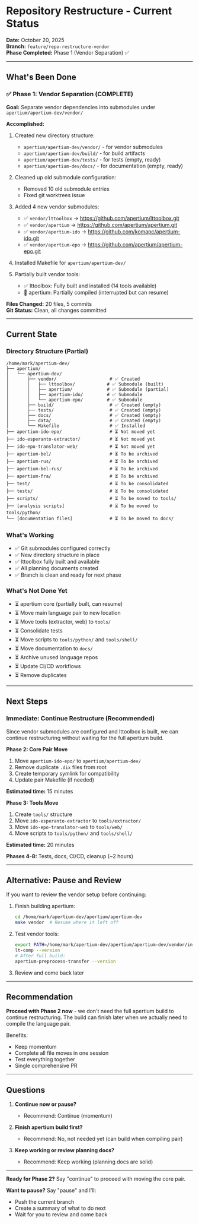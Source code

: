 # Repository Restructure - Current Status

**Date:** October 20, 2025  
**Branch:** `feature/repo-restructure-vendor`  
**Phase Completed:** Phase 1 (Vendor Separation) ✅

---

## What's Been Done

### ✅ Phase 1: Vendor Separation (COMPLETE)

**Goal:** Separate vendor dependencies into submodules under `apertium/apertium-dev/vendor/`

**Accomplished:**
1. Created new directory structure:
   - `apertium/apertium-dev/vendor/` - for vendor submodules
   - `apertium/apertium-dev/build/` - for build artifacts
   - `apertium/apertium-dev/tests/` - for tests (empty, ready)
   - `apertium/apertium-dev/docs/` - for documentation (empty, ready)

2. Cleaned up old submodule configuration:
   - Removed 10 old submodule entries
   - Fixed git worktrees issue

3. Added 4 new vendor submodules:
   - ✅ `vendor/lttoolbox` → https://github.com/apertium/lttoolbox.git
   - ✅ `vendor/apertium` → https://github.com/apertium/apertium.git
   - ✅ `vendor/apertium-ido` → https://github.com/komapc/apertium-ido.git
   - ✅ `vendor/apertium-epo` → https://github.com/apertium/apertium-epo.git

4. Installed Makefile for `apertium/apertium-dev/`

5. Partially built vendor tools:
   - ✅ lttoolbox: Fully built and installed (14 tools available)
   - 🔄 apertium: Partially compiled (interrupted but can resume)

**Files Changed:** 20 files, 5 commits  
**Git Status:** Clean, all changes committed

---

## Current State

### Directory Structure (Partial)
```
/home/mark/apertium-dev/
├── apertium/
│   └── apertium-dev/
│       ├── vendor/                    # ✅ Created
│       │   ├── lttoolbox/            # ✅ Submodule (built)
│       │   ├── apertium/             # ✅ Submodule (partial)
│       │   ├── apertium-ido/         # ✅ Submodule
│       │   └── apertium-epo/         # ✅ Submodule
│       ├── build/                     # ✅ Created (empty)
│       ├── tests/                     # ✅ Created (empty)
│       ├── docs/                      # ✅ Created (empty)
│       ├── data/                      # ✅ Created (empty)
│       └── Makefile                   # ✅ Installed
├── apertium-ido-epo/                  # ⏳ Not moved yet
├── ido-esperanto-extractor/           # ⏳ Not moved yet
├── ido-epo-translator-web/            # ⏳ Not moved yet
├── apertium-bel/                      # ⏳ To be archived
├── apertium-rus/                      # ⏳ To be archived
├── apertium-bel-rus/                  # ⏳ To be archived
├── apertium-fra/                      # ⏳ To be archived
├── test/                              # ⏳ To be consolidated
├── tests/                             # ⏳ To be consolidated
├── scripts/                           # ⏳ To be moved to tools/
├── [analysis scripts]                 # ⏳ To be moved to tools/python/
└── [documentation files]              # ⏳ To be moved to docs/
```

### What's Working
- ✅ Git submodules configured correctly
- ✅ New directory structure in place
- ✅ lttoolbox fully built and available
- ✅ All planning documents created
- ✅ Branch is clean and ready for next phase

### What's Not Done Yet
- ⏳ apertium core (partially built, can resume)
- ⏳ Move main language pair to new location
- ⏳ Move tools (extractor, web) to `tools/`
- ⏳ Consolidate tests
- ⏳ Move scripts to `tools/python/` and `tools/shell/`
- ⏳ Move documentation to `docs/`
- ⏳ Archive unused language repos
- ⏳ Update CI/CD workflows
- ⏳ Remove duplicates

---

## Next Steps

### Immediate: Continue Restructure (Recommended)

Since vendor submodules are configured and lttoolbox is built, we can continue restructuring without waiting for the full apertium build.

**Phase 2: Core Pair Move**
1. Move `apertium-ido-epo/` to `apertium/apertium-dev/`
2. Remove duplicate `.dix` files from root
3. Create temporary symlink for compatibility
4. Update pair Makefile (if needed)

**Estimated time:** 15 minutes

**Phase 3: Tools Move**
1. Create `tools/` structure
2. Move `ido-esperanto-extractor` to `tools/extractor/`
3. Move `ido-epo-translator-web` to `tools/web/`
4. Move scripts to `tools/python/` and `tools/shell/`

**Estimated time:** 20 minutes

**Phases 4-8:** Tests, docs, CI/CD, cleanup (~2 hours)

---

## Alternative: Pause and Review

If you want to review the vendor setup before continuing:

1. Finish building apertium:
   ```bash
   cd /home/mark/apertium-dev/apertium/apertium-dev
   make vendor  # Resume where it left off
   ```

2. Test vendor tools:
   ```bash
   export PATH=/home/mark/apertium-dev/apertium/apertium-dev/vendor/installed/bin:$PATH
   lt-comp --version
   # After full build:
   apertium-preprocess-transfer --version
   ```

3. Review and come back later

---

## Recommendation

**Proceed with Phase 2 now** - we don't need the full apertium build to continue restructuring. The build can finish later when we actually need to compile the language pair.

Benefits:
- Keep momentum
- Complete all file moves in one session
- Test everything together
- Single comprehensive PR

---

## Questions

1. **Continue now or pause?**
   - Recommend: Continue (momentum)

2. **Finish apertium build first?**
   - Recommend: No, not needed yet (can build when compiling pair)

3. **Keep working or review planning docs?**
   - Recommend: Keep working (planning docs are solid)

---

**Ready for Phase 2?** Say "continue" to proceed with moving the core pair.

**Want to pause?** Say "pause" and I'll:
- Push the current branch
- Create a summary of what to do next
- Wait for you to review and come back

